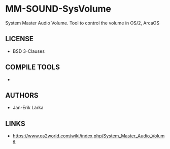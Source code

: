 # MM-SOUND-SysVolume
System Master Audio Volume. Tool to control the volume in OS/2, ArcaOS

## LICENSE
* BSD 3-Clauses

## COMPILE TOOLS
* 
 
## AUTHORS
* Jan-Erik Lärka

## LINKS
* https://www.os2world.com/wiki/index.php/System_Master_Audio_Volume
